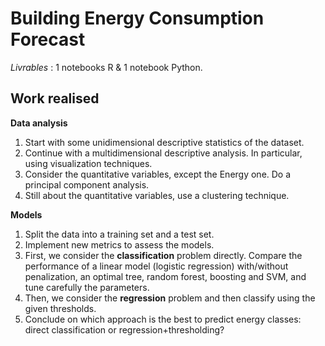# Building Energy Consumption Forecast


*Livrables* : 1 notebooks R & 1 notebook Python.

## Work realised

**Data analysis**

1. Start with some unidimensional descriptive statistics of the dataset.
2. Continue with a multidimensional descriptive analysis. In particular, using visualization techniques.
3. Consider the quantitative variables, except the Energy one. Do a principal component analysis.
4. Still about the quantitative variables, use a clustering technique.


**Models**

1. Split the data into a training set and a test set.
2. Implement new metrics to assess the models.
3. First, we consider the **classification** problem directly. Compare the performance of a linear model (logistic regression) with/without penalization, an optimal tree, random forest, boosting and SVM, and tune carefully the parameters. 
4. Then, we consider the **regression** problem and then classify using the given thresholds.
5. Conclude on which approach is the best to predict energy classes: direct classification or regression+thresholding?

